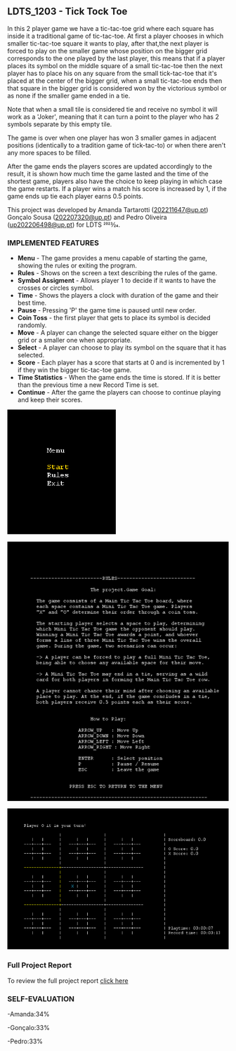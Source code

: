 ## LDTS_1203 - Tick Tock Toe
In this 2 player game we have a tic-tac-toe grid where each square has inside it a traditional game of tic-tac-toe.
At first a player chooses in which smaller tic-tac-toe square it wants to play, after that,the next player
is forced to play on the smaller game whose position on the bigger grid corresponds to the one played by the last player,
this means that if a player places its symbol on the middle square of a small tic-tac-toe then the next player
has to place his on any square from the small tick-tac-toe that it's placed at the center of the bigger grid,
when a small tic-tac-toe ends then that square in the bigger grid is considered won by the victorious symbol or as none if the smaller game ended in a tie.

Note that when a small tile is considered tie and receive no symbol it will work as a 'Joker', meaning that it can turn a point to the player
who has 2 symbols separate by this empty tile.

The game is over when one player has won 3 smaller games in adjacent positions (identically to a tradition game of tick-tac-to)
or when there aren't any more spaces to be filled.

After the game ends the players scores are updated accordingly to the result, it is shown how much time the game lasted and the time of the shortest game,
players also have the choice to keep playing in which case the game restarts.
If a player wins a match his score is increased by 1, if the game ends up tie each player earns 0.5 points.


This project was developed by Amanda Tartarotti (202211647@up.pt) Gonçalo Sousa (202207320@up.pt) and Pedro Oliveira (up202206498@up.pt) for LDTS 2023⁄24.


### IMPLEMENTED FEATURES

- **Menu** - The game provides a menu capable of starting the game, showing the rules or exiting the program.
- **Rules** - Shows on the screen a text describing the rules of the game.
- **Symbol Assigment** - Allows player 1 to decide if it wants to have the crosses or circles symbol.
- **Time** - Shows the players a clock with duration of the game and their best time.
- **Pause** - Pressing 'P' the game time is paused until new order.
- **Coin Toss** - the first player that gets to place its symbol is decided randomly.
- **Move** - A player can change the selected square either on the bigger grid or a smaller one when appropriate.
- **Select** - A player can choose to play its symbol on the square that it has selected.
- **Score** - Each player has a score that starts at 0 and is incremented by 1 if they win the bigger tic-tac-toe game.
- **Time Statistics** - When the game ends the time is stored. If it is better than the previous time a new Record Time is set.
- **Continue** - After the game the players can choose to continue playing and keep their scores.



![img.png](resources/MainMenuPrint.png)

![img.png](resources/RulesPrint.png)

![img.png](resources/SquareSelectionPrint.png)

### Full Project Report
To review the full project report [click here](docs/REPORT.md)


### SELF-EVALUATION

-Amanda:34%

-Gonçalo:33%

-Pedro:33%